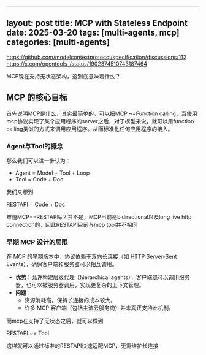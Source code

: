   ---
layout: post
title: MCP with Stateless Endpoint
date: 2025-03-20
tags: [multi-agents, mcp]
categories: [multi-agents]
---

https://github.com/modelcontextprotocol/specification/discussions/112
https://x.com/opentools_/status/1902374510743187464

MCP现在支持无状态架构，这到底意味着什么？

## **MCP 的核心目标**

首先说明MCP是什么，其实最简单的，可以把MCP ~=Function calling，当使用mcp协议实现了某个应用程序的server之后，对于模型来说，就可以用function calling类似的方式来调用应用程序。从而标准化任何应用程序的接入。

### Agent与Tool的概念

那么我们可以进一步认为：

- Agent = Model + Tool + Loop
- Tool = Code + Doc

我们又想到 

RESTAPI = Code + Doc 

难道MCP==RESTAP吗？并不是，MCP目前是bidirectional以及long live http connection的，因此RESTAPI目前与mcp tool并不相同

### 早期 MCP 设计的局限

在 MCP 的早期版本中，协议依赖于双向长连接（如 HTTP Server-Sent Events），确保客户端和服务器可以相互调用。

- **优势**：允许构建层级代理（hierarchical agents），客户端既可以调用服务器，也可以被服务器调用，实现更复杂的上下文管理。
- **问题**：
    - 资源消耗高，保持长连接的成本较大。
    - 许多 MCP 客户端（包括主流云服务商）并未真正支持此机制。

而mcp在支持了无状态之后，就可以做到

 RESTAPI ~= Tool

这样就可以通过标准的RESTAPI快速适配MCP，无需维护长连接
